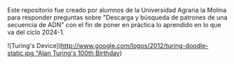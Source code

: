 Este repositorio fue creado por alumnos de la Universidad Agraria la Molina para responder preguntas sobre "Descarga y búsqueda de patrones de una secuencia de ADN" con el fin de poner en práctica lo aprendido en lo que va del ciclo 2024-1.


![Turing's Device]([http://www.google.com/logos/2012/turing-doodle-static.jpg "Alan Turing's 100th Birthday](https://www.google.com/imgres?q=agraria%20la%20molina%20insignia&imgurl=https%3A%2F%2Fcooperanda.org%2Fwp-content%2Fuploads%2F2020%2F09%2Flogo-189.png&imgrefurl=https%3A%2F%2Fcooperanda.org%2Fexplorar%2Fsocioslocales%2Fver%2Funiversidad-nacional-agraria-la-molina-de-peru%2F&docid=Sjx3HywgeN9o3M&tbnid=oT2ozuGNVYO8_M&vet=12ahUKEwiM8YPY8KKGAxUxPrkGHboIABoQM3oECCEQAA..i&w=291&h=110&hcb=2&ved=2ahUKEwiM8YPY8KKGAxUxPrkGHboIABoQM3oECCEQAA))
